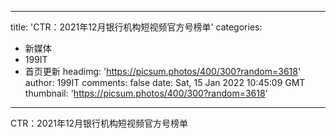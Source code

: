 
---
title: 'CTR：2021年12月银行机构短视频官方号榜单'
categories: 
 - 新媒体
 - 199IT
 - 首页更新
headimg: 'https://picsum.photos/400/300?random=3618'
author: 199IT
comments: false
date: Sat, 15 Jan 2022 10:45:09 GMT
thumbnail: 'https://picsum.photos/400/300?random=3618'
---

<div>   
CTR：2021年12月银行机构短视频官方号榜单  
</div>
            